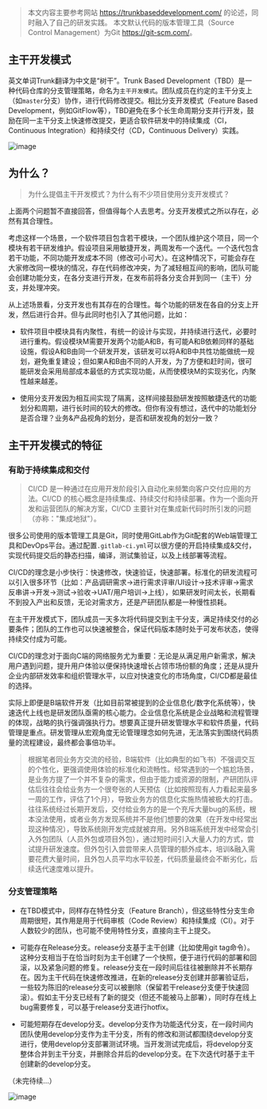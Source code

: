 > 本文内容主要参考网站 <https://trunkbaseddevelopment.com/> 的论述，同时融入了自己的研发实践。
> 本文默认代码的版本管理工具（Source Control Management）为Git <https://git-scm.com/>。

## 主干开发模式
英文单词Trunk翻译为中文是“树干”。Trunk Based Development（TBD）是一种代码仓库的分支管理策略，命名为`主干开发模式`。团队成员在约定的主干分支上（如`master`分支）协作，进行代码修改提交。相比分支开发模式（Feature Based Development，例如GitFlow等），TBD避免在多个长生命周期分支并行开发，鼓励在同一主干分支上快速修改提交，更适合软件研发中的持续集成（CI，Continuous Integration）和持续交付（CD，Continuous Delivery）实践。

![image](https://user-images.githubusercontent.com/12379685/190977449-e40a3fac-d540-4625-a1ec-e42de047d078.png)

## 为什么？

> 为什么提倡主干开发模式？为什么有不少项目使用分支开发模式？

上面两个问题暂不直接回答，但值得每个人去思考。分支开发模式之所以存在，必然有其合理性。

考虑这样一个场景，一个软件项目包含若干模块，一个团队维护这个项目，同一个模块有若干研发维护。假设项目采用敏捷开发，两周发布一个迭代。一个迭代包含若干功能，不同功能开发成本不同（修改可小可大）。在这种情况下，可能会存在大家修改同一模块的情况，存在代码修改冲突，为了减轻相互间的影响，团队可能会创建功能分支，在各分支进行开发，在发布前将各分支合并到同一（主干）分支，并处理冲突。

从上述场景看，分支开发也有其存在的合理性。每个功能的研发在各自的分支上开发，然后进行合并。但与此同时也引入了其他问题，比如：

* 软件项目中模块具有内聚性，有统一的设计与实现，并持续进行迭代，必要时进行重构。假设模块M需要开发两个功能A和B，有可能A和B依赖同样的基础设施，假设A和B由同一个研发开发，该研发可以将A和B中共性功能做统一规划，避免重复建设；但如果A和B由不同的人开发，为了方便和赶时间，很可能研发会采用局部成本最低的方式实现功能，从而使模块M的实现劣化，内聚性越来越差。

* 使用分支开发因为相互间实现了隔离，这样间接鼓励研发按照敏捷迭代的功能划分和周期，进行长时间的较大的修改。但你有没有想过，迭代中的功能划分是否合理？业务&产品视角的划分，是否和研发视角的划分一致？

## 主干开发模式的特征

### 有助于持续集成和交付

> CI/CD 是一种通过在应用开发阶段引入自动化来频繁向客户交付应用的方法。CI/CD 的核心概念是持续集成、持续交付和持续部署。作为一个面向开发和运营团队的解决方案，CI/CD 主要针对在集成新代码时所引发的问题（亦称："集成地狱"）。

很多公司使用的版本管理工具是Git，同时使用GitLab作为Git配套的Web端管理工具和DevOps平台。通过配置`.gitlab-ci.yml`可以很方便的开启持续集成&交付，实现代码提交后的静态扫描，编译，测试集验证，以及上线部署等流程。

CI/CD的理念是小步快行：快速修改，快速验证，快速部署。标准化的研发流程可以引入很多环节（比如：产品调研需求->进行需求评审/UI设计->技术评审->需求反串讲->开发->测试->验收->UAT/用户培训->上线），如果研发时间太长，长期看不到投入产出和反馈，无论对需求方，还是产研团队都是一种慢性损耗。

在主干开发模式下，团队成员一天多次将代码提交到主干分支，满足持续交付的必要条件；团队的工作也可以快速被整合，保证代码版本随时处于可发布状态，使得持续交付成为可能。


CI/CD的理念对于面向C端的网络服务尤为重要：无论是从满足用户新需求，解决用户遇到问题，提升用户体验以便保持快速增长占领市场份额的角度；还是从提升企业内部研发效率和组织管理水平，以应对快速变化的市场角度，CI/CD都是最佳的选择。

实际上即便是B端软件开发（比如目前常被提到的企业信息化/数字化系统等），快速迭代上线也是研发团队亟需的核心能力。企业信息化系统是企业战略和流程管理的体现，战略的执行强调强执行力。想要真正提升研发管理水平和软件质量，代码管理是重点。研发管理从宏观角度无论管理理念如何先进，无法落实到围绕代码质量的流程建设，最终都会事倍功半。

> 根据笔者同业务方交流的经验，B端软件（比如典型的如飞书）不强调交互的个性化，更强调使用体验的标准化和流畅性。经常遇到的一个尴尬场景，是业务方提了一个并不复杂的需求，但由于能力或资源的限制，产研团队评估后往往会给业务方一个很夸张的人天预估（比如按照现有人力看起来最多一周的工作，评估了1个月），导致业务方的信息化实施热情被极大的打击。往往系统经过长期开发后，交付给业务方的是一个充斥大量bug的系统，根本没法使用，或者业务方发现系统并不是他们想要的效果（在开发中经常出现这种情况），导致系统刚开发完成就被弃用。另外B端系统开发中经常会引入外包团队（人员外包或项目外包），通过短时间引入大量人力的方式，尝试提升研发速度。但外包引入尝尝带来人员管理的额外成本，培训&融入需要花费大量时间，且外包人员平均水平较差，代码质量最终会不断劣化，后续迭代速度难以提升。

### 分支管理策略

- 在TBD模式中，同样存在特性分支（Feature Branch），但这些特性分支生命周期很短，其作用是用于代码审核（Code Review）和持续集成（CI）。对于人数较少的团队，也可能不使用特性分支，直接向主干上提交。

- 可能存在Release分支。release分支基于主干创建（比如使用git tag命令）。这种分支相当于在恰当时刻为主干创建了一个快照，便于进行代码的部署和回滚，以及紧急问题的修复。release分支在一段时间后往往被删除并不长期存在。因为主干代码在快速修改推进，在新的release分支创建并部署验证后，一些较为陈旧的release分支可以被删除（保留若干release分支便于快速回滚）。假如主干分支已经有了新的提交（但还不能被马上部署），同时存在线上bug需要修复，可以基于release分支进行hotfix。

- 可能短期存在develop分支。develop分支作为功能迭代分支，在一段时间内团队使用develop分支作为主干分支，所有的修改和测试都围绕develop分支进行，使用develop分支部署测试环境。当开发测试完成后，将develop分支整体合并到主干分支，并删除合并后的develop分支。在下次迭代时基于主干创建新的develop分支。

（未完待续...）

![image](https://user-images.githubusercontent.com/12379685/190990697-fb67a620-ed93-4301-a1b7-d7eb154e5783.png)

